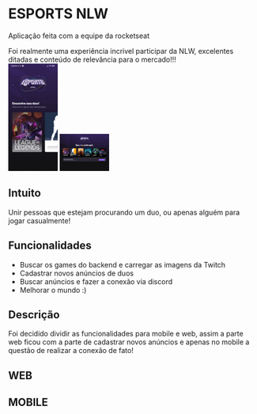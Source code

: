 # ESPORTS NLW
<div>
    <p>Aplicação feita com a equipe da rocketseat</p>
    Foi realmente uma experiência incrivel participar da NLW, excelentes ditadas e conteúdo
    de relevância para o mercado!!!
</div>

<img width="100" src="./mobile/assets/to-readme/pag-inicial.jpg"/>
<img width="100" src="./web/assets/to-readme/pag-inicial.png"/>

## Intuito
<div>
    Unir pessoas que estejam procurando um duo, ou apenas alguém para jogar casualmente!
</div>

## Funcionalidades
<div>
    <ul>
    <li>Buscar os games do backend e carregar as imagens da Twitch</li>
    <li>Cadastrar novos anúncios de duos</li>
    <li>Buscar anúncios e fazer a conexão via discord</li>
    <li>Melhorar o mundo :)</li>
    </ul>
</div>

## Descrição
<div>
    Foi decidido dividir as funcionalidades para mobile e web,
    assim a parte web ficou com a parte de cadastrar novos anúncios e 
    apenas no mobile a questão de realizar a conexão de fato!
</div>

## WEB

## MOBILE